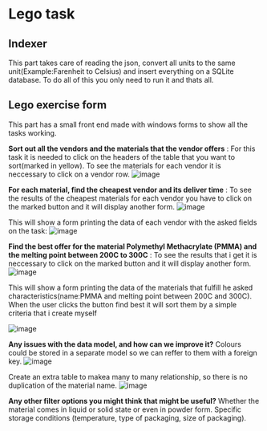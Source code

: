 # Lego task
## Indexer
This part takes care of reading the json, convert all units to the same unit(Example:Farenheit to Celsius) and insert everything on a SQLite database. To do all of this you only need to run it and thats all.
## Lego exercise form
This part has a small front end made with windows forms to show all the tasks working.

**Sort out all the vendors and the materials that the vendor offers** : For this task it is needed to click on the headers of the table that you want to sort(marked in yellow). To see the materials for each vendor it is neccessary to click on a vendor row.
![image](https://user-images.githubusercontent.com/55183635/174129506-172ac47f-c937-4b0c-a65a-370cf8562693.png)


**For each material, find the cheapest vendor and its deliver time** : To see the results of the cheapest materials for each vendor you have to click on the marked button and it will display another form.
![image](https://user-images.githubusercontent.com/55183635/174129800-4b8e3ed4-e2f0-42ba-8eb0-27bd5faf931c.png)
 
 This will show a form printing the data of each vendor with the asked fields on the task:
 ![image](https://user-images.githubusercontent.com/55183635/174130053-2f2ab1ee-5caa-4b6f-93d1-815aa57e6975.png)

**Find the best offer for the material Polymethyl Methacrylate (PMMA) and the melting point between 200C to 300C** : To see the results that i get it is neccessary to click on the marked button and it will display another form.
![image](https://user-images.githubusercontent.com/55183635/174129887-1f0cb523-8905-425c-814c-bd2efebf52ef.png)

This will show a form printing the data of the materials that fulfill he asked characteristics(name:PMMA and melting point between 200C and 300C). When the user clicks the button find best it will sort them by a simple criteria that i create myself

![image](https://user-images.githubusercontent.com/55183635/174131426-27a74f20-14e4-46d0-90a6-94aa2254cd3a.png)

**Any issues with the data model, and how can we improve it?** Colours could be stored in a separate model so we can reffer to them with a foreign key.
![image](https://user-images.githubusercontent.com/55183635/174430839-4107069f-3f76-4b47-a0df-1c57ba1c94ba.png)

Create an extra table to makea many to many relationship, so there is no duplication of the material name.
![image](https://user-images.githubusercontent.com/55183635/174430750-6fe4114a-8f99-40fa-b201-c80ce16f3317.png)

**Any other filter options you might think that might be useful?** Whether the material comes in liquid or solid state or even in powder form.
Specific storage conditions (temperature, type of packaging, size of packaging).
